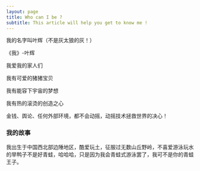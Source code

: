 ```yaml
---
layout: page
title: Who can I be ?
subtitle: This article will help you get to know me !
---
```


我的名字叫叶辉（不是灰太狼的灰！）

《我》-叶辉

我爱我的家人们

我有可爱的猪猪宝贝

我有能容下宇宙的梦想

我有热的滚烫的创造之心

金钱、舆论、任何外部环境，都不会动摇，动摇技术拯救世界的决心！
### 我的故事
我出生于中国西北部边陲地区，酷爱玩土，征服过无数山丘野岭，不喜爱游泳玩水的旱鸭子不是好青蛙，哈哈哈，只是因为我会青蛙式游泳罢了，我可不是你的青蛙王子。
